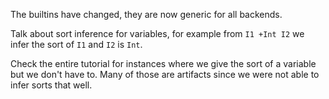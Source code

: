 <!-- Copyright (c) 2016-2018 K Team. All Rights Reserved. -->

The builtins have changed, they are now generic for all backends.

Talk about sort inference for variables, for example from `I1 +Int I2`
we infer the sort of `I1` and `I2` is `Int`.

Check the entire tutorial for instances where we give the sort of a
variable but we don't have to.  Many of those are artifacts since we were
not able to infer sorts that well.
